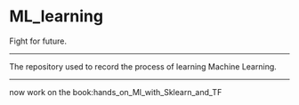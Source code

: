 # ML_learning
Fight for future.
_______________________________________________________________________
The repository used to record the process of learning Machine Learning.
_______________________________________________________________________

now work on the book:hands_on_Ml_with_Sklearn_and_TF
